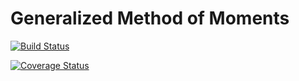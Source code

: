 # Generalized Method of Moments

[![Build Status](https://travis-ci.org/gragusa/GMM.jl.svg?branch=master)](https://travis-ci.org/gragusa/GMM.jl)


[![Coverage Status](https://coveralls.io/repos/gragusa/GMM.jl/badge.svg?branch=master)](https://coveralls.io/r/gragusa/GMM.jl?branch=master)

